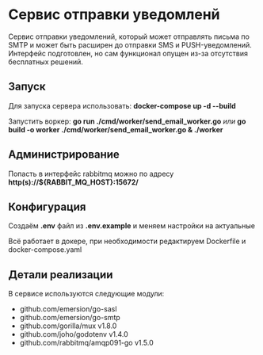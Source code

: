 # Сервис отправки уведомленй

Сервис отправки уведомлений, который может отправлять письма по SMTP и может быть расширен до отправки SMS и PUSH-уведомлений. Интерфейс подготовлен, но сам функционал опущен из-за отсутствия бесплатных решений.

## Запуск

Для запуска сервера использовать: **docker-compose up -d --build**

Запустить воркер: **go run ./cmd/worker/send_email_worker.go** *или* **go build -o worker ./cmd/worker/send_email_worker.go & ./worker**

## Администрирование

Попасть в интерфейс rabbitmq можно по адресу **http(s)://${RABBIT_MQ_HOST}:15672/**

## Конфигурация

Создаём **.env** файл из **.env.example** и меняем настройки на актуальные

Всё работает в докере, при необходимости редактируем Dockerfile и docker-compose.yaml

## Детали реализации

В сервисе используются следующие модули:

- github.com/emersion/go-sasl
- github.com/emersion/go-smtp
- github.com/gorilla/mux v1.8.0
- github.com/joho/godotenv v1.4.0
- github.com/rabbitmq/amqp091-go v1.5.0


